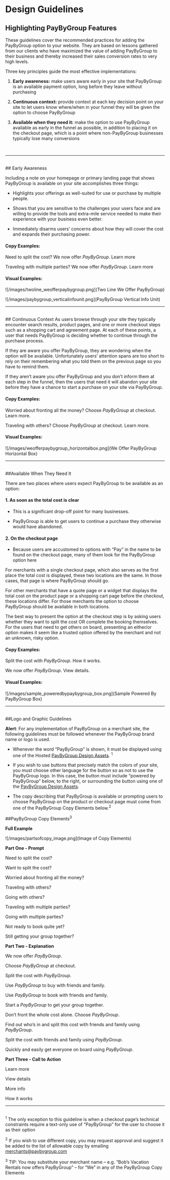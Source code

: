 # Design Guidelines 
## Highlighting PayByGroup Features

These guidelines cover the recommended practices for adding the PayByGroup option to your website. They are based on lessons gathered from our clients who have maximized the value of adding PayByGroup to their business and thereby increased their sales conversion rates to very high levels.

Three key principles guide the most effective implementations:

1.	**Early awareness:** make users aware early in your site that PayByGroup is an available payment option, long before they leave without purchasing 

2.	**Continuous context:** provide context at each key decision point on your site to let users know where/when in your funnel they will be given the option to choose PayByGroup

3.	**Available when they need it:** make the option to use PayByGroup available as early in the funnel as possible, in addition to placing it on the checkout page, which is a point where non-PayByGroup businesses typically lose many conversions
<br>
<hr>
<br>
## Early Awareness

Including a note on your homepage or primary landing page that shows PayByGroup is available on your site accomplishes three things:

  - Highlights your offerings as well-suited for use or purchase by multiple people.

  - Shows that you are sensitive to the challenges your users face and are willing to provide the tools and extra-mile service needed to make their experience with your business even better.

  - Immediately disarms users’ concerns about how they will cover the cost and expands their purchasing power.

#### Copy Examples:

Need to split the cost? We now offer *PayByGroup*. Learn more   

Traveling with multiple parties? We now offer *PayByGroup*. Learn more


#### Visual Examples:

![/images/twoline_weofferpaybygroup.png](Two Line We Offer PayByGroup)

![/images/paybygroup_verticalinfounit.png](PayByGroup Vertical Info Unit)
<br>
<hr>
<br>
## Continuous Context
As users browse through your site they typically encounter search results, product pages, and one or more checkout steps such as a shopping cart and agreement page. At each of these points, a user that needs PayByGroup is deciding whether to continue through the purchase process. 

If they are aware you offer PayByGroup, they are wondering when the option will be available. Unfortunately users’ attention spans are too short to rely on their remembering what you told them on the previous page so you have to remind them. 

If they aren’t aware you offer PayByGroup and you don’t inform them at each step in the funnel, then the users that need it will abandon your site before they have a chance to start a purchase on your site via PayByGroup.

#### Copy Examples:

Worried about fronting all the money? Choose *PayByGroup* at checkout. Learn more.

Traveling with others? Choose *PayByGroup* at checkout. Learn more.

#### Visual Examples:

![/images/weofferpaybygroup_horizontalbox.png](We Offer PayByGroup Horizontal Box)
<br>
<hr>
<br>
##Available When They Need It

There are two places where users expect PayByGroup to be available as an option:

#### 1.  As soon as the total cost is clear
  - This is a significant drop-off point for many businesses.

  - PayByGroup is able to get users to continue a purchase they otherwise would have abandoned.

#### 2.  On the checkout page
  - Because users are accustomed to options with “Pay” in the name to be found on the checkout page, many of them look for the PayByGroup option here

For merchants with a single checkout page, which also serves as the first place the total cost is displayed, these two locations are the same. In those cases, that page is where PayByGroup should go.

For other merchants that have a quote page or a widget that displays the total cost on the product page or a shopping cart page before the checkout, these locations differ. For those merchants the option to choose PayByGroup should be available in both locations.

The best way to present the option at the checkout step is by asking users whether they want to split the cost OR complete the booking themselves. For the users that need to get others on board, presenting an either/or option makes it seem like a trusted option offered by the merchant and not an unknown, risky option. 


#### Copy Examples:

Split the cost with *PayByGroup*. How it works.

We now offer *PayByGroup*. View details.

#### Visual Examples:

![/images/sample_poweredbypaybygroup_box.png](Sample Powered By PayByGroup Box)
<br>
<hr>
<br>
##Logo and Graphic Guidelines

<div class="alert tip">
  <p><strong>Alert</strong>: For any implementation of PayByGroup on a merchant site, the following guidelines must be followed whenever the PayByGroup brand name or logo is used.</p>
</div>

  - Whenever the word “PayByGroup” is shown, it must be displayed using one of the Hosted [PayByGroup Design Assets](/design_assets). <sup>1</sup> 

  - If you wish to use buttons that precisely match the colors of your site, you must choose other language for the button so as not to use the PayByGroup logo. In this case, the button must include “powered by PayByGroup” below, to the right, or surrounding the button using one of the [PayByGroup Design Assets](/design_assets). 

  - The copy describing that PayByGroup is available or prompting users to choose PayByGroup on the product or checkout page must come from one of the PayByGroup Copy Elements below.<sup>2</sup>

##PayByGroup Copy Elements<sup>3</sup>

**Full Example**

![/images/partsofcopy_image.png](Image of Copy Elements)

**Part One - Prompt**

Need to split the cost?

Want to split the cost?

Worried about fronting all the money? 

Traveling with others? 

Going with others?

Traveling with multiple parties? 

Going with multiple parties?

Not ready to book quite yet?

Still getting your group together?


**Part Two - Explanation**

We now offer *PayByGroup*.

Choose *PayByGroup* at checkout.

Split the cost with *PayByGroup*.

Use *PayByGroup* to buy with friends and family.

Use *PayByGroup* to book with friends and family.

Start a *PayByGroup* to get your group together.

Don’t front the whole cost alone. Choose *PayByGroup*.

Find out who’s in and split this cost with friends and family using *PayByGroup*.

Split the cost with friends and family using *PayByGroup*.

Quickly and easily get everyone on board using *PayByGroup*.


**Part Three - Call to Action**

Learn more

View details

More info

How it works
<br>
<hr>
<br>
<sup>1</sup>  The only exception to this guideline is when a checkout page’s technical constraints require a text-only use of “PayByGroup” for the user to choose it as their option

<sup>2</sup>  If you wish to use different copy, you may request approval and suggest it be added to the list of allowable copy by emailing merchants@paybygroup.com 

<sup>3</sup>  TIP: You may substitute your merchant name – e.g. “Bob’s Vacation Rentals now offers PayByGroup” – for “We” in any of the PayByGroup Copy Elements
